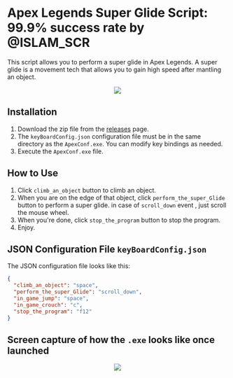 # Apex Legends Super Glide Script: 99.9% success rate by @ISLAM_SCR

This script allows you to perform a super glide in Apex Legends. A super glide is a movement tech that allows you to gain high speed after mantling an object.

<p align="center">
  <img src="https://github.com/islamghost1/ApexSuperGlide/assets/57948466/9b6d2084-edd0-4bbe-8d39-a50bc01819c0">
</p>

## Installation
1. Download the zip file from the <a href="https://github.com/islamghost1/ApexSuperGlide/releases/tag/v0.3.1-beta">releases</a> page.
2. The `keyBoardConfig.json` configuration file must be in the same directory as the `ApexConf.exe`. You can modify key bindings as needed.
3. Execute the `ApexConf.exe` file.

## How to Use
1. Click `climb_an_object` button to climb an object.
2. When you are on the edge of that object, click `perform_the_super_Glide` button  to perform a super glide. in case of `scroll_down` event , just scroll the mouse wheel.
3. When you're done, click `stop_the_program` button to stop the program.
4. Enjoy.

## JSON Configuration File `keyBoardConfig.json`
The JSON configuration file looks like this:

```json
{
  "climb_an_object": "space",
  "perform_the_super_Glide": "scroll_down",
  "in_game_jump": "space",
  "in_game_crouch": "c",
  "stop_the_program": "f12"
}
```
## Screen capture of how the `.exe` looks like once launched
<p align="center">
  <img src="https://github.com/islamghost1/ApexSuperGlide/assets/57948466/4e7a17bf-3d87-4b9e-bfa2-6c2ef9efd27a">
</p>
